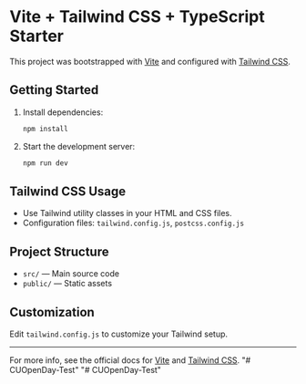 # Vite + Tailwind CSS + TypeScript Starter

This project was bootstrapped with [Vite](https://vitejs.dev/) and configured with [Tailwind CSS](https://tailwindcss.com/).

## Getting Started

1. Install dependencies:
   ```sh
   npm install
   ```
2. Start the development server:
   ```sh
   npm run dev
   ```

## Tailwind CSS Usage
- Use Tailwind utility classes in your HTML and CSS files.
- Configuration files: `tailwind.config.js`, `postcss.config.js`

## Project Structure
- `src/` — Main source code
- `public/` — Static assets

## Customization
Edit `tailwind.config.js` to customize your Tailwind setup.

---

For more info, see the official docs for [Vite](https://vitejs.dev/) and [Tailwind CSS](https://tailwindcss.com/).
"# CUOpenDay-Test" 
"# CUOpenDay-Test" 
